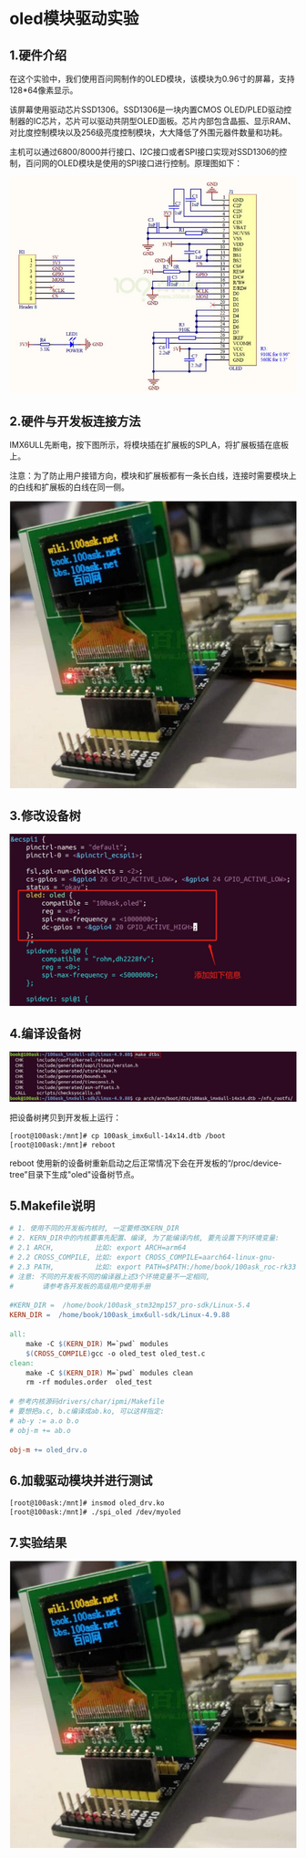 # oled模块驱动实验



## 1.硬件介绍

在这个实验中，我们使用百问网制作的OLED模块，该模块为0.96寸的屏幕，支持128*64像素显示。

该屏幕使用驱动芯片SSD1306。SSD1306是一块内置CMOS OLED/PLED驱动控制器的IC芯片，芯片可以驱动共阴型OLED面板。芯片内部包含晶振、显示RAM、对比度控制模块以及256级亮度控制模块，大大降低了外围元器件数量和功耗。

主机可以通过6800/8000并行接口、I2C接口或者SPI接口实现对SSD1306的控制，百问网的OLED模块是使用的SPI接口进行控制。原理图如下：

![](09-oleddriver_hardware.jpg)





## 2.硬件与开发板连接方法

IMX6ULL先断电，按下图所示，将模块插在扩展板的SPI_A，将扩展板插在底板上。

注意：为了防止用户接错方向，模块和扩展板都有一条长白线，连接时需要模块上的白线和扩展板的白线在同一侧。

![](09-oleddriver_connect.jpg)



## 3.修改设备树

![](09-oleddriver_dts.jpg)





## 4.编译设备树

![](09-oleddriver_make_dtbs.jpg)

把设备树拷贝到开发板上运行：

```
[root@100ask:/mnt]# cp 100ask_imx6ull-14x14.dtb /boot
[root@100ask:/mnt]# reboot
```

reboot 使用新的设备树重新启动之后正常情况下会在开发板的“/proc/device-tree”目录下生成"oled"设备树节点。



## 5.Makefile说明

```makefile
# 1. 使用不同的开发板内核时, 一定要修改KERN_DIR
# 2. KERN_DIR中的内核要事先配置、编译, 为了能编译内核, 要先设置下列环境变量:
# 2.1 ARCH,          比如: export ARCH=arm64
# 2.2 CROSS_COMPILE, 比如: export CROSS_COMPILE=aarch64-linux-gnu-
# 2.3 PATH,          比如: export PATH=$PATH:/home/book/100ask_roc-rk3399-pc/ToolChain-6.3.1/gcc-linaro-6.3.1-2017.05-x86_64_aarch64-linux-gnu/bin 
# 注意: 不同的开发板不同的编译器上述3个环境变量不一定相同,
#       请参考各开发板的高级用户使用手册

#KERN_DIR =  /home/book/100ask_stm32mp157_pro-sdk/Linux-5.4
KERN_DIR =  /home/book/100ask_imx6ull-sdk/Linux-4.9.88

all:
	make -C $(KERN_DIR) M=`pwd` modules 
	$(CROSS_COMPILE)gcc -o oled_test oled_test.c
clean:
	make -C $(KERN_DIR) M=`pwd` modules clean
	rm -rf modules.order  oled_test

# 参考内核源码drivers/char/ipmi/Makefile
# 要想把a.c, b.c编译成ab.ko, 可以这样指定:
# ab-y := a.o b.o
# obj-m += ab.o

obj-m += oled_drv.o
```



## 6.加载驱动模块并进行测试

```
[root@100ask:/mnt]# insmod oled_drv.ko
[root@100ask:/mnt]# ./spi_oled /dev/myoled
```



## 7.实验结果

![](09-oleddriver_connect.jpg)









